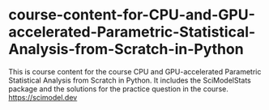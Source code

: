 # course-content-for-CPU-and-GPU-accelerated-Parametric-Statistical-Analysis-from-Scratch-in-Python
This is course content for the course CPU and GPU-accelerated Parametric Statistical Analysis from Scratch in Python. It includes the SciModelStats package and the solutions for the practice question in the course. 
https://scimodel.dev
